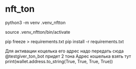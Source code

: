 # nft_ton

python3 -m venv .venv_nftton

source .venv_nftton/bin/activate

pip freeze > requirements.txt
pip install -r requirements.txt




Для активации коцелька его адрес надо передать сюда @testgiver_ton_bot
придет 2 тона
Адрес кошелька взять тут     print(wallet.address.to_string(True, True, True, True))